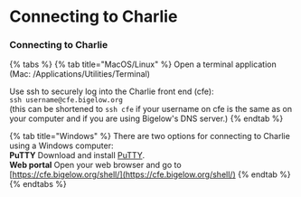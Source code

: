 # Connecting to Charlie

### Connecting to Charlie

{% tabs %}
{% tab title="MacOS/Linux" %}
Open a terminal application \(Mac: /Applications/Utilities/Terminal\)

Use ssh to securely log into the Charlie front end \(cfe\):  
`ssh username@cfe.bigelow.org`  
\(this can be shortened to `ssh cfe` if your username on cfe is the same as on your computer and if you are using Bigelow's DNS server.\)
{% endtab %}

{% tab title="Windows" %}
There are two options for connecting to Charlie using a Windows computer:  
**PuTTY** Download and install [PuTTY](https://www.chiark.greenend.org.uk/~sgtatham/putty/latest.html).  
**Web portal** Open your web browser and go to [https://cfe.bigelow.org/shell/](https://cfe.bigelow.org/shell/)
{% endtab %}
{% endtabs %}

#### 

